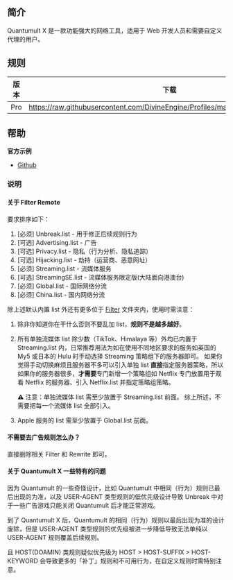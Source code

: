 ## 简介

Quantumult X 是一款功能强大的网络工具，适用于 Web 开发人员和需要自定义代理的用户。

## 规则

| 版本 | 下载                                                         | 描述 |
| ---- | ------------------------------------------------------------ | ---- |
| Pro  | https://raw.githubusercontent.com/DivineEngine/Profiles/master/Quantumult/Pro.conf |      |

## 帮助

**官方示例**

- [Github](https://github.com/crossutility/Quantumult-X)

### 说明

#### 关于 Filter Remote

要求排序如下：

1. [必须] Unbreak.list - 用于修正后续规则行为
2. [可选] Advertising.list - 广告
3. [可选] Privacy.list - 隐私（行为分析、隐私追踪）
4. [可选] Hijacking.list - 劫持（运营商、恶意网址）
5. [必须] Streaming.list - 流媒体服务
6. [可选] StreamingSE.list - 流媒体服务限定版(大陆面向港澳台)
7. [必须] Global.list - 国际网络分流
8. [必须] China.list - 国内网络分流

除上述默认内置 list 外还有更多位于 [Filter](https://github.com/DivineEngine/Profiles/tree/master/Quantumult/Filter) 文件夹内，使用时需注意：

1. 除非你知道你在干什么否则不要乱加 list，**规则不是越多越好**。

2. 所有单独流媒体 list 除少数（TikTok、Himalaya 等）外均已内置于 Streaming.list 内，日常推荐用法为如在使用不同地区要求的服务如英国的 My5 或日本的 Hulu 时手动选择 Streaming 策略组下的服务器即可。
   如果你觉得手动切换麻烦且服务器不多可以引入单独 list **直接**指定服务器策略，所以如果你的服务器很多，**才需要**专门新增一个策略组如 Netflix 专门放置用于观看 Netflix 的服务器、引入 Netflix.list 并指定策略组策略。

   ⚠️ 注意：单独流媒体 list 需至少放置于 Streaming.list 前面。
综上所述，不需要把每一个流媒体 list 全部引入。
   
3. Apple 服务的 list 需至少放置于 Global.list 前面。

#### 不需要去广告规则怎么办？

直接删除相关 Filter 和 Rewrite 即可。

#### 关于 Quantumult X 一些特有的问题

因为 Quantumult 的一些奇怪设计，比如 Quantumult 中相同（行为）规则已最后出现的为准，以及 USER-AGENT 类型规则的低优先级设计导致 Unbreak 中对于一些广告游戏只能关闭 Quantumult 后才能正常游戏。

到了 Quantumult X 后，Quantumult 的相同（行为）规则以最后出现为准的设计废除，但是 USER-AGENT 类型规则的优先级被进一步降低导致无法单纯以 USER-AGENT 规则覆盖后续规则。

且 HOST(DOAMIN) 类规则疑似优先级为 HOST > HOST-SUFFIX > HOST-KEYWORD 会导致更多的「补丁」规则和不可用行为，在自定义规则时需特别注意。